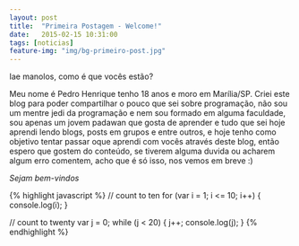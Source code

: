 ```yaml
---
layout: post
title:  "Primeira Postagem - Welcome!"
date:   2015-02-15 10:31:00
tags: [noticias]
feature-img: "img/bg-primeiro-post.jpg"
---
```

Iae manolos, como é que vocês estão?

Meu nome é Pedro Henrique tenho 18 anos e moro em Marília/SP.
Criei este blog para poder compartilhar o pouco que sei sobre programação, não sou um mentre jedi da programação e nem sou formado em alguma faculdade, sou apenas um jovem padawan que gosta de aprender e tudo que sei hoje aprendi lendo blogs, posts em grupos e entre outros, e hoje tenho como objetivo tentar passar oque aprendi com vocês através deste blog, então espero que gostem do conteúdo, se tiverem alguma duvida ou acharem algum erro comentem, acho que é só isso, nos vemos em breve :) 

*Sejam bem-vindos*

{% highlight javascript %}
// count to ten
for (var i = 1; i <= 10; i++) {
    console.log(i);
}

// count to twenty
var j = 0;
while (j < 20) {
    j++;
    console.log(j);
}
{% endhighlight %}